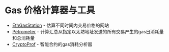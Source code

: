 # Gas 价格计算器与工具

* [EthGasStation](https://ethgasstation.info/) - 估算不同时间内交易价格的网站
* [Petrometer](https://github.com/makerdao/petrometer) - 计算汇总从指定以太坊地址发送的所有交易产生的gas日消耗量和总消耗量
* [CryptoProf](https://github.com/doc-ai/cryptoprof) - 智能合约的gas消耗分析器

